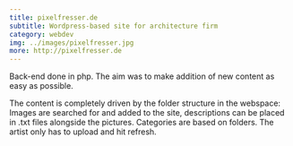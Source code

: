 ```yaml
---
title: pixelfresser.de
subtitle: Wordpress-based site for architecture firm
category: webdev
img: ../images/pixelfresser.jpg
more: http://pixelfresser.de
---
```


Back-end done in php. The aim was to make addition of new content as easy as possible.

The content is completely driven by the folder structure in the webspace: Images are searched for and added to the site, descriptions can be placed in .txt files alongside the pictures. Categories are based on folders. The artist only has to upload and hit refresh.
